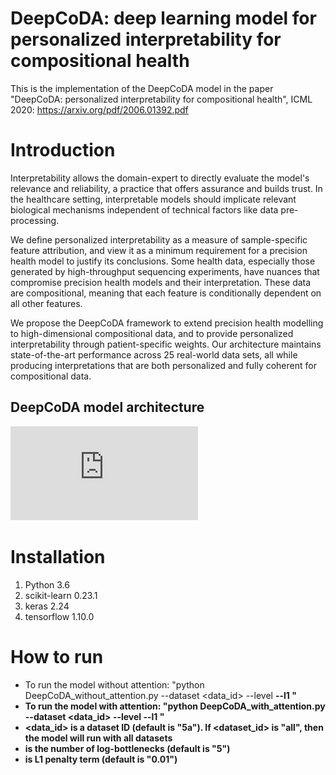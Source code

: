 # DeepCoDA: deep learning model for personalized interpretability for compositional health
This is the implementation of the DeepCoDA model in the paper "DeepCoDA: personalized interpretability for compositional health", ICML 2020: https://arxiv.org/pdf/2006.01392.pdf

# Introduction
Interpretability allows the domain-expert to directly evaluate the model's relevance and reliability, a practice that offers assurance and builds trust. In the healthcare setting, interpretable models should implicate relevant biological mechanisms independent of technical factors like data pre-processing. 

We define personalized interpretability as a measure of sample-specific feature attribution, and view it as a minimum requirement for a precision health model to justify its conclusions. Some health data, especially those generated by high-throughput sequencing experiments, have nuances that compromise precision health models and their interpretation. These data are compositional, meaning that each feature is conditionally dependent on all other features. 

We propose the DeepCoDA framework to extend precision health modelling to high-dimensional compositional data, and to provide personalized interpretability through patient-specific weights. Our architecture maintains state-of-the-art performance across 25 real-world data sets, all while producing interpretations that are both personalized and fully coherent for compositional data.

## DeepCoDA model architecture
![model_architecture](https://github.com/nphdang/DeepCoDA/blob/master/network_architecture.pdf)

# Installation
1. Python 3.6
2. scikit-learn 0.23.1
3. keras 2.24
4. tensorflow 1.10.0

# How to run
- To run the model without attention: "python DeepCoDA_without_attention.py --dataset <data_id> --level <B> --l1 <lambda>"
- To run the model with attention: "python DeepCoDA_with_attention.py --dataset <data_id> --level <B> --l1 <lambda>"
- <data_id> is a dataset ID (default is "5a"). If <dataset_id> is "all", then the model will run with all datasets
- <B> is the number of log-bottlenecks (default is "5")
- <l1> is L1 penalty term (default is "0.01")
